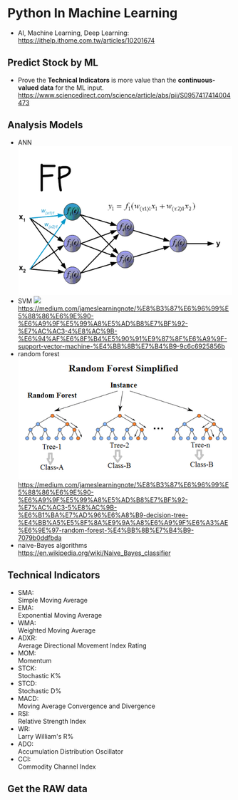 # Python In Machine Learning
- AI, Machine Learning, Deep Learning:  
https://ithelp.ithome.com.tw/articles/10201674

## Predict Stock by ML
- Prove the **Technical Indicators** is more value than the **continuous-valued data** for the ML input.  
https://www.sciencedirect.com/science/article/abs/pii/S0957417414004473

## Analysis Models
- ANN  
![](https://github.com/D50000/Python-In-Machine-Learning/blob/master/images/FODQsVm.gif)
- SVM 
![](https://www.youtube.com/watch?v=3liCbRZPrZA)  
https://medium.com/jameslearningnote/%E8%B3%87%E6%96%99%E5%88%86%E6%9E%90-%E6%A9%9F%E5%99%A8%E5%AD%B8%E7%BF%92-%E7%AC%AC3-4%E8%AC%9B-%E6%94%AF%E6%8F%B4%E5%90%91%E9%87%8F%E6%A9%9F-support-vector-machine-%E4%BB%8B%E7%B4%B9-9c6c6925856b
- random forest  
![](https://github.com/D50000/Python-In-Machine-Learning/blob/master/images/20116157LTKtxUlOqM.png)  
https://medium.com/jameslearningnote/%E8%B3%87%E6%96%99%E5%88%86%E6%9E%90-%E6%A9%9F%E5%99%A8%E5%AD%B8%E7%BF%92-%E7%AC%AC3-5%E8%AC%9B-%E6%B1%BA%E7%AD%96%E6%A8%B9-decision-tree-%E4%BB%A5%E5%8F%8A%E9%9A%A8%E6%A9%9F%E6%A3%AE%E6%9E%97-random-forest-%E4%BB%8B%E7%B4%B9-7079b0ddfbda
- naive-Bayes algorithms  
https://en.wikipedia.org/wiki/Naive_Bayes_classifier

## Technical Indicators
- SMA:  
Simple Moving Average  
- EMA:  
Exponential Moving Average
- WMA:  
Weighted Moving Average
- ADXR:  
Average Directional Movement Index Rating
- MOM:  
Momentum
- STCK:  
Stochastic K%
- STCD:  
Stochastic D%
- MACD:  
Moving Average Convergence and Divergence
- RSI:  
Relative Strength Index
- WR:  
Larry William's R%
- ADO:  
 Accumulation Distribution Oscillator
 - CCI:  
 Commodity Channel Index

 ## Get the RAW data
 
